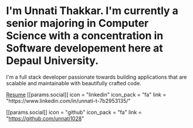 <h1>I'm Unnati Thakkar. I'm currently a senior majoring in Computer Science with a concentration in Software developement here at Depaul University.</h1>
<p>I'm a full stack developer passionate towards building applications that are scalable and maintainable with beautifully crafted code. </p>
<a href="unnati1028.github.io/Resume.pdf" target="_blank">Resume</a>
 [[params.social]]
    icon = "linkedin"
    icon_pack = "fa"
    link = "https://www.linkedin.com/in/unnati-t-7b2953135/"

 [[params.social]]
    icon = "github"
    icon_pack = "fa"
    link = "https://github.com/unnati1028"
